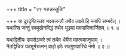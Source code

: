 +++
title = "२९ गरुडस्तुतिः"

+++
या दूरदृष्टिस्तव भक्ष्यजन्तौ तथैव लक्ष्ये हि ममापि सम्भवेत् ।  
यथात्सि जन्तुं स्वमुखेनविद्धं तथैव भुञ्ज्यां ममपाणिनार्जितम् ॥ १ ॥

यथाद्वितीयः डयसेऽम्बरे त्वं तथैव धैर्यॆण महत्वमाप्नुयाम् ।  
नैतद्विचित्रं यदभूर्गरुत्मन् वाहो हरेः सद्गुणवारिधे नमो ॥ २ ॥

